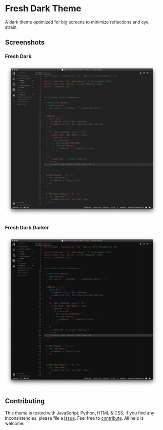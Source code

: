 
# Fresh Dark Theme

A dark theme optimized for big screens to minimize reflections and eye strain.

## Screenshots

### Fresh Dark
![screenshot](https://raw.githubusercontent.com/Kurkulis/fresh-dark/master/Dark.png)

### Fresh Dark Darker
![screenshot](https://raw.githubusercontent.com/Kurkulis/fresh-dark/master/Darker.png)

## Contributing

This theme is tested with JavaScript, Python, HTML & CSS. If you find any inconsistencies, please file a [issue](https://github.com/Kurkulis/fresh-dark/issues). Feel free to [contribute](https://github.com/Kurkulis/fresh-dark). All help is welcome.
